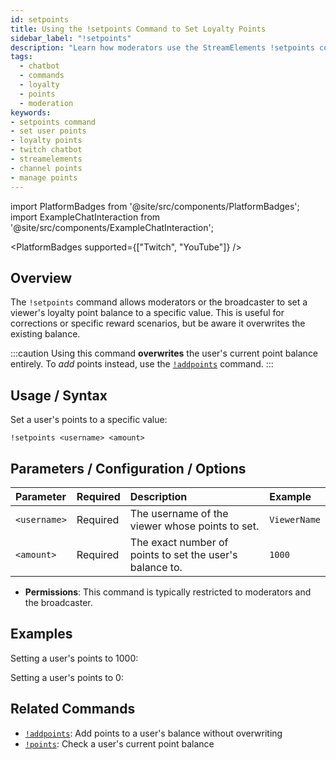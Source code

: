 ```yaml
---
id: setpoints
title: Using the !setpoints Command to Set Loyalty Points
sidebar_label: "!setpoints"
description: "Learn how moderators use the StreamElements !setpoints command to directly set a viewer's loyalty point balance, overwriting their current total."
tags:
  - chatbot
  - commands
  - loyalty
  - points
  - moderation
keywords:
- setpoints command
- set user points
- loyalty points
- twitch chatbot
- streamelements
- channel points
- manage points
---
```


import PlatformBadges from '@site/src/components/PlatformBadges';
import ExampleChatInteraction from '@site/src/components/ExampleChatInteraction';

<PlatformBadges supported={["Twitch", "YouTube"]} />

## Overview

The `!setpoints` command allows moderators or the broadcaster to set a viewer's loyalty point balance to a specific value. This is useful for corrections or specific reward scenarios, but be aware it overwrites the existing balance.

:::caution
Using this command **overwrites** the user's current point balance entirely. To *add* points instead, use the [`!addpoints`](mdc:addpoints.md) command.
:::

## Usage / Syntax

Set a user's points to a specific value:

```
!setpoints <username> <amount>
```

## Parameters / Configuration / Options

| Parameter    | Required | Description                                           | Example     |
| :----------- | :------- | :---------------------------------------------------- | :---------- |
| `<username>` | Required | The username of the viewer whose points to set.       | `ViewerName`|
| `<amount>`   | Required | The exact number of points to set the user's balance to. | `1000`      |

- **Permissions**: This command is typically restricted to moderators and the broadcaster.

## Examples

Setting a user's points to 1000:

<ExampleChatInteraction
  inputPersona="moderator"
  inputUsernameOverride="ModUser"
  inputMessage="!setpoints ViewerName 1000"
  outputMessage="@ModUser, set ViewerName's points to 1000!"
/>

Setting a user's points to 0:

<ExampleChatInteraction
  inputPersona="moderator"
  inputUsernameOverride="ModUser"
  inputMessage="!setpoints AnotherViewer 0"
  outputMessage="@ModUser, set AnotherViewer's points to 0!"
/>

## Related Commands

- [`!addpoints`](addpoints.md): Add points to a user's balance without overwriting
- [`!points`](points.md): Check a user's current point balance
